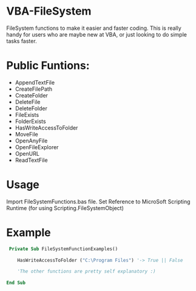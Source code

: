 # VBA-FileSystem
FileSystem functions to make it easier and faster coding. This is really handy for users who are maybe new at VBA, or just looking to do simple tasks faster.

# Public Funtions:
- AppendTextFile
- CreateFilePath
- CreateFolder
- DeleteFile
- DeleteFolder
- FileExists
- FolderExists
- HasWriteAccessToFolder
- MoveFile
- OpenAnyFile
- OpenFileExplorer
- OpenURL
- ReadTextFile

# Usage

Import FileSystemFunctions.bas file.
Set Reference to MicroSoft Scripting Runtime (for using Scripting.FileSystemObject)

# Example

```vb
 Private Sub FileSystemFunctionExamples()
    
    HasWriteAccessToFolder ("C:\Program Files") '-> True || False
    
    'The other functions are pretty self explanatory :)
    
End Sub

```
